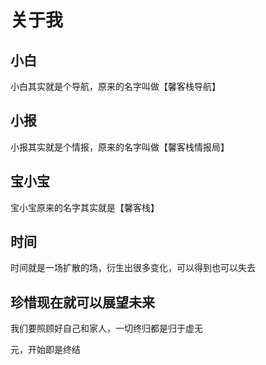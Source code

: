 # 关于我

## 小白

小白其实就是个导航，原来的名字叫做【馨客栈导航】

## 小报

小报其实就是个情报，原来的名字叫做【馨客栈情报局】

## 宝小宝

宝小宝原来的名字其实就是【馨客栈】

## 时间

时间就是一场扩散的场，衍生出很多变化，可以得到也可以失去

## 珍惜现在就可以展望未来

我们要照顾好自己和家人，一切终归都是归于虚无

元，开始即是终结

